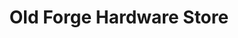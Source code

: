 ---
title: "Old Forge Hardware Store"
url: /old-forge/old-forge-hardware-store/
shop: Eisenwaren
---